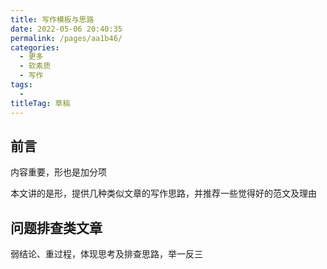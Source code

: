 ```yaml
---
title: 写作模板与思路
date: 2022-05-06 20:40:35
permalink: /pages/aa1b46/
categories: 
  - 更多
  - 软素质
  - 写作
tags: 
  - 
titleTag: 草稿
---
```


## 前言

内容重要，形也是加分项

本文讲的是形，提供几种类似文章的写作思路，并推荐一些觉得好的范文及理由


## 问题排查类文章

弱结论、重过程，体现思考及排查思路，举一反三

## 